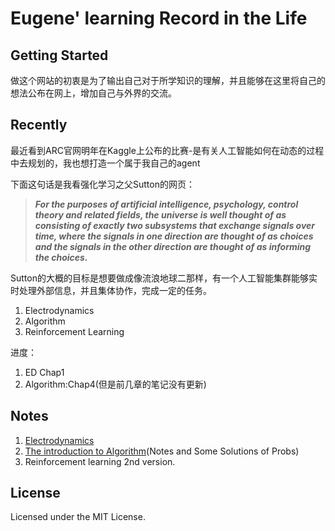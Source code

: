 
# Eugene' learning Record in the Life

## Getting Started

做这个网站的初衷是为了输出自己对于所学知识的理解，并且能够在这里将自己的想法公布在网上，增加自己与外界的交流。

## Recently

最近看到ARC官网明年在Kaggle上公布的比赛-是有关人工智能如何在动态的过程中去规划的，我也想打造一个属于我自己的agent

下面这句话是我看强化学习之父Sutton的网页：

> ***For the purposes of artificial intelligence, psychology, control theory and related fields, the universe is well thought of as consisting of exactly two subsystems that exchange signals over time, where the signals in one direction are thought of as choices and the signals in the other direction are thought of as informing the choices.***

Sutton的大概的目标是想要做成像流浪地球二那样，有一个人工智能集群能够实时处理外部信息，并且集体协作，完成一定的任务。

1. Electrodynamics
2. Algorithm
3. Reinforcement Learning 

进度：

1. ED Chap1 
2. Algorithm:Chap4(但是前几章的笔记没有更新)

## Notes

1. [Electrodynamics](ED/Preface/)
2. [The introduction to Algorithm](Algorithm\Preface.md)(Notes and Some Solutions of Probs)
3. Reinforcement learning 2nd version.

## License

Licensed under the MIT License.
